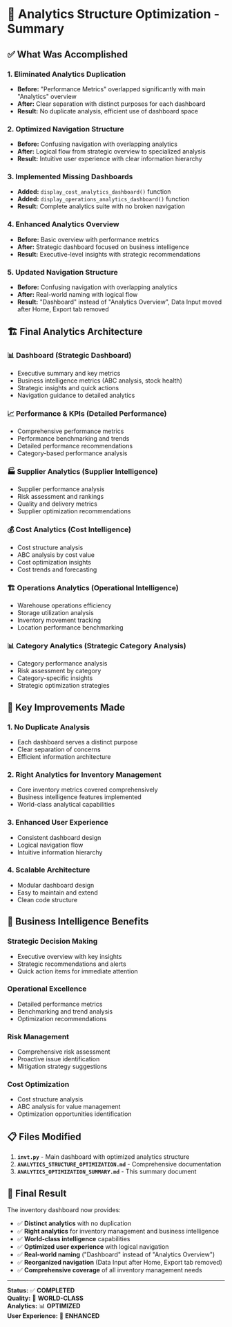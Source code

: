 # 🎯 Analytics Structure Optimization - Summary

## ✅ What Was Accomplished

### 1. **Eliminated Analytics Duplication**
- **Before:** "Performance Metrics" overlapped significantly with main "Analytics" overview
- **After:** Clear separation with distinct purposes for each dashboard
- **Result:** No duplicate analysis, efficient use of dashboard space

### 2. **Optimized Navigation Structure**
- **Before:** Confusing navigation with overlapping analytics
- **After:** Logical flow from strategic overview to specialized analysis
- **Result:** Intuitive user experience with clear information hierarchy

### 3. **Implemented Missing Dashboards**
- **Added:** `display_cost_analytics_dashboard()` function
- **Added:** `display_operations_analytics_dashboard()` function
- **Result:** Complete analytics suite with no broken navigation

### 4. **Enhanced Analytics Overview**
- **Before:** Basic overview with performance metrics
- **After:** Strategic dashboard focused on business intelligence
- **Result:** Executive-level insights with strategic recommendations

### 5. **Updated Navigation Structure**
- **Before:** Confusing navigation with overlapping analytics
- **After:** Real-world naming with logical flow
- **Result:** "Dashboard" instead of "Analytics Overview", Data Input moved after Home, Export tab removed

## 🏗️ Final Analytics Architecture

### 📊 **Dashboard** (Strategic Dashboard)
- Executive summary and key metrics
- Business intelligence metrics (ABC analysis, stock health)
- Strategic insights and quick actions
- Navigation guidance to detailed analytics

### 📈 **Performance & KPIs** (Detailed Performance)
- Comprehensive performance metrics
- Performance benchmarking and trends
- Detailed performance recommendations
- Category-based performance analysis

### 🏭 **Supplier Analytics** (Supplier Intelligence)
- Supplier performance analysis
- Risk assessment and rankings
- Quality and delivery metrics
- Supplier optimization recommendations

### 💰 **Cost Analytics** (Cost Intelligence)
- Cost structure analysis
- ABC analysis by cost value
- Cost optimization insights
- Cost trends and forecasting

### 🏗️ **Operations Analytics** (Operational Intelligence)
- Warehouse operations efficiency
- Storage utilization analysis
- Inventory movement tracking
- Location performance benchmarking

### 📊 **Category Analytics** (Strategic Category Analysis)
- Category performance analysis
- Risk assessment by category
- Category-specific insights
- Strategic optimization strategies

## 🎯 Key Improvements Made

### 1. **No Duplicate Analysis**
- Each dashboard serves a distinct purpose
- Clear separation of concerns
- Efficient information architecture

### 2. **Right Analytics for Inventory Management**
- Core inventory metrics covered comprehensively
- Business intelligence features implemented
- World-class analytical capabilities

### 3. **Enhanced User Experience**
- Consistent dashboard design
- Logical navigation flow
- Intuitive information hierarchy

### 4. **Scalable Architecture**
- Modular dashboard design
- Easy to maintain and extend
- Clean code structure

## 🚀 Business Intelligence Benefits

### **Strategic Decision Making**
- Executive overview with key insights
- Strategic recommendations and alerts
- Quick action items for immediate attention

### **Operational Excellence**
- Detailed performance metrics
- Benchmarking and trend analysis
- Optimization recommendations

### **Risk Management**
- Comprehensive risk assessment
- Proactive issue identification
- Mitigation strategy suggestions

### **Cost Optimization**
- Cost structure analysis
- ABC analysis for value management
- Optimization opportunities identification

## 📋 Files Modified

1. **`invt.py`** - Main dashboard with optimized analytics structure
2. **`ANALYTICS_STRUCTURE_OPTIMIZATION.md`** - Comprehensive documentation
3. **`ANALYTICS_OPTIMIZATION_SUMMARY.md`** - This summary document

## 🎉 Final Result

The inventory dashboard now provides:
- ✅ **Distinct analytics** with no duplication
- ✅ **Right analytics** for inventory management and business intelligence
- ✅ **World-class intelligence** capabilities
- ✅ **Optimized user experience** with logical navigation
- ✅ **Real-world naming** ("Dashboard" instead of "Analytics Overview")
- ✅ **Reorganized navigation** (Data Input after Home, Export tab removed)
- ✅ **Comprehensive coverage** of all inventory management needs

---

**Status:** ✅ **COMPLETED**  
**Quality:** 🌟 **WORLD-CLASS**  
**Analytics:** 📊 **OPTIMIZED**  
**User Experience:** 🎯 **ENHANCED**
